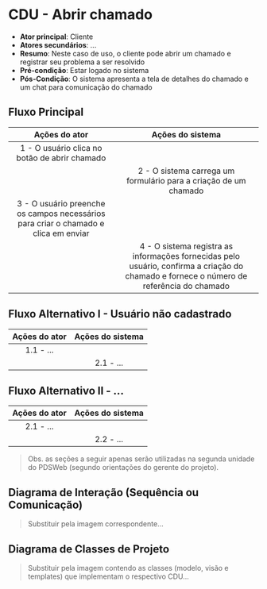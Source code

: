 # CDU - Abrir chamado

- **Ator principal**: Cliente
- **Atores secundários**: ...	 
- **Resumo**: Neste caso de uso, o cliente pode abrir um chamado e registrar seu problema a ser resolvido
- **Pré-condição**: Estar logado no sistema
- **Pós-Condição**: O sistema apresenta a tela de detalhes do chamado e um chat para comunicação do chamado

## Fluxo Principal
| Ações do ator | Ações do sistema |
| :-----------------: | :-----------------: | 
| 1 - O usuário clica no botão de abrir chamado | |  
| | 2 - O sistema carrega um formulário para a criação de um chamado | 
| 3 - O usuário preenche os campos necessários para criar o chamado e clica em enviar | | 
| | 4 - O sistema registra as informações fornecidas pelo usuário, confirma a criação do chamado e fornece o número de referência do chamado |  

## Fluxo Alternativo I - Usuário não cadastrado
| Ações do ator | Ações do sistema |
| :-----------------: |:-----------------: | 
| 1.1 - ... | |  
| | 2.1 - ...|


## Fluxo Alternativo II - ...
| Ações do ator | Ações do sistema |
| :-----------------: | :-----------------: | 
| 2.1 - ... | |  
| | 2.2 - ... |  

> Obs. as seções a seguir apenas serão utilizadas na segunda unidade do PDSWeb (segundo orientações do gerente do projeto).

## Diagrama de Interação (Sequência ou Comunicação)

> Substituir pela imagem correspondente...

## Diagrama de Classes de Projeto

> Substituir pela imagem contendo as classes (modelo, visão e templates) que implementam o respectivo CDU...

